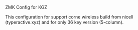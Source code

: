 ZMK Config for KGZ

This configuration for support corne wireless build from nicell (typeractive.xyz)
and for only 36 key version (5-column).
